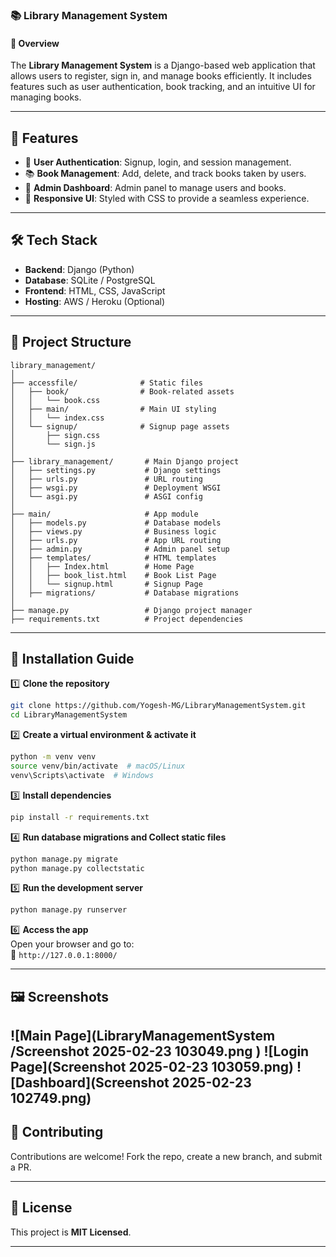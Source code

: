 ### 📚 Library Management System  

#### 📝 Overview  
The **Library Management System** is a Django-based web application that allows users to register, sign in, and manage books efficiently. It includes features such as user authentication, book tracking, and an intuitive UI for managing books.  

---

## 🚀 Features  
- 📌 **User Authentication**: Signup, login, and session management.  
- 📚 **Book Management**: Add, delete, and track books taken by users.  
- 📅 **Admin Dashboard**: Admin panel to manage users and books.  
- 🎨 **Responsive UI**: Styled with CSS to provide a seamless experience.  

---

## 🛠️ Tech Stack  
- **Backend**: Django (Python)  
- **Database**: SQLite / PostgreSQL  
- **Frontend**: HTML, CSS, JavaScript  
- **Hosting**: AWS / Heroku (Optional)  

---

## 🐂 Project Structure  
```
library_management/
│
├── accessfile/              # Static files  
│   ├── book/                # Book-related assets  
│   │   └── book.css  
│   ├── main/                # Main UI styling  
│   │   └── index.css  
│   └── signup/              # Signup page assets  
│       ├── sign.css  
│       └── sign.js  
│
├── library_management/       # Main Django project  
│   ├── settings.py           # Django settings  
│   ├── urls.py               # URL routing  
│   ├── wsgi.py               # Deployment WSGI  
│   └── asgi.py               # ASGI config  
│
├── main/                     # App module  
│   ├── models.py             # Database models  
│   ├── views.py              # Business logic  
│   ├── urls.py               # App URL routing  
│   ├── admin.py              # Admin panel setup  
│   ├── templates/            # HTML templates  
│   │   ├── Index.html        # Home Page  
│   │   ├── book_list.html    # Book List Page  
│   │   └── signup.html       # Signup Page  
│   ├── migrations/           # Database migrations  
│
├── manage.py                 # Django project manager  
├── requirements.txt          # Project dependencies  
```

---

## 🔧 Installation Guide  

1️⃣ **Clone the repository**  
```bash
git clone https://github.com/Yogesh-MG/LibraryManagementSystem.git
cd LibraryManagementSystem 
```

2️⃣ **Create a virtual environment & activate it**  
```bash
python -m venv venv  
source venv/bin/activate  # macOS/Linux  
venv\Scripts\activate  # Windows  
```

3️⃣ **Install dependencies**  
```bash
pip install -r requirements.txt
```

4️⃣ **Run database migrations and Collect static files**  
```bash
python manage.py migrate
python manage.py collectstatic
```

5️⃣ **Run the development server**  
```bash
python manage.py runserver
```

6️⃣ **Access the app**  
Open your browser and go to:  
🔗 `http://127.0.0.1:8000/`

---

## 🖼️ Screenshots  
![Main Page](LibraryManagementSystem
/Screenshot 2025-02-23 103049.png
)
![Login Page](Screenshot 2025-02-23 103059.png)
![Dashboard](Screenshot 2025-02-23 102749.png)
---

## 🤝 Contributing  
Contributions are welcome! Fork the repo, create a new branch, and submit a PR.  

---

## 📝 License  
This project is **MIT Licensed**.  

---
